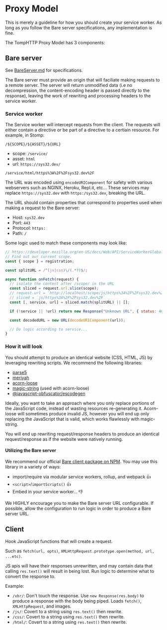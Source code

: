 # Proxy Model

This is merely a guideline for how you should create your service worker. As long as you follow the Bare server specifications, any implementation is fine.

The TompHTTP Proxy Model has 3 components:

## Bare server

See [BareServer.md](https://github.com/tomphttp/specifications/blob/master/BareServer.md) for specifications.

The Bare server must provide an origin that will faciliate making requests to a remote server. The server will return unmodified data (i.e no decompression, the content-encoding header is passed directly to the response), leaving the work of rewriting and processing headers to the service worker.

### Service worker

The Service worker will intercept requests from the client. The requests will either contain a directive or be part of a directive to a certiain resource. For example, in Stomp:

`/${SCOPE}/${ASSET}/${URL}`

- scope: `/service/`
- asset: `html`
- url: `https://sys32.dev/`

`/service/html/https%3A%2F%2Fsys32.dev%2F`

The URL was encoded using `encodeURIComponent` for safety with various webservers such as NGINX, Heroku, Repl.it, etc... These services may replace `https://sys32.dev` with `https:/sys32.dev`, breaking the URL.

The URL should contain properties that correspond to properties used when making a request to the Bare server:

- Host: `sys32.dev`
- Port: `443`
- Protocol: `https:`
- Path: `/`

Some logic used to match these components may look like:

```js
// https://developer.mozilla.org/en-US/docs/Web/API/ServiceWorkerGlobalScope/registration
// Find out our current scope.
const { scope } = registration;

const splitURL = /^(js|css)\/(.*?)$/;

async function onFetch(request) {
  // isolate the content after /scope/ in the URL
  const sliced = request.url.slice(scope);
  // request.url = `http://localhost/scope/js/https%3A%2F%2Fsys32.dev%2F`
  // sliced = `js/https%3A%2F%2Fsys32.dev%2F`
  const [, service, url] = sliced.match(splitURL) || [];

  if (!service || !url) return new Response("Unknown URL", { status: 404 });

  const decodedURL = new URL(decodeURIComponent(url));

  // Do logic according to service...
}
```

### How it will look

You should attempt to produce an identical website (CSS, HTML, JS) by leveraging rewriting scripts. We recommend the following libraries:

- [parse5](https://www.npmjs.com/package/parse5)
- [meriyah](https://www.npmjs.com/package/meriyah)
- [acorn-loose](https://www.npmjs.com/package/acorn-loose)
- [magic-string](https://www.npmjs.com/package/magic-string) (used with acorn-loose)
- [@javascript-obfuscator/escodegen](https://www.npmjs.com/package/@javascript-obfuscator/escodegen)

Ideally, you want to take an approach where you only replace portions of the JavaScript code, instead of wasting resources re-generating it. Acorn-loose will sometimes produce invalid JS, however you will end up only replacing the JavaScript that is valid, which works flawlessly with magic-string.

You will end up rewriting request/response headers to produce an identical request/response as if the website were natively running.

#### Utilizing the Bare server

We recommend our official [Bare client package on NPM](https://www.npmjs.com/package/@tomphttp/bare-client). You may use this library in a variety of ways:

- import/require via modular service workers, rollup, and webpack 👍
- `<script>`/`importScripts()` 👍
- Embed in your service worker... 👎

We HIGHLY encourage you to make the Bare server URL configurable. If possible, allow the configuration to run logic in order to produce a Bare server URL.

## Client

Hook JavaScript functions that will create a request.

Such as `fetch(url, opts)`, `XMLHttpRequest.prototype.open(method, url, ...etc)`.

JS apis will have their responses unrewritten, and may contain data that calling `res.text()` will result in being lost. Run logic to determine what to convert the response to.

Example:

- `/xhr/`: Don't touch the response. Use `new Response(res.body)` to produce a response with the body being piped. Loads `fetch()`, `XMLHttpRequest`, and images.
- `/js/`: Covert to a string using `res.text()` then rewrite.
- `/css/`: Covert to a string using `res.text()` then rewrite.
- `/html/`: Covert to a string using `res.text()` then rewrite.
